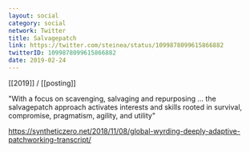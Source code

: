 ```yaml
---
layout: social
category: social
network: Twitter
title: Salvagepatch
link: https://twitter.com/steinea/status/1099878099615866882
twitterID: 1099878099615866882
date: 2019-02-24
---
```


[[2019]] / [[posting]]

"With a focus on scavenging, salvaging and repurposing ... the salvagepatch approach activates interests and skills rooted in survival, compromise, pragmatism, agility, and utility"

<https://syntheticzero.net/2018/11/08/global-wyrding-deeply-adaptive-patchworking-transcript/>
